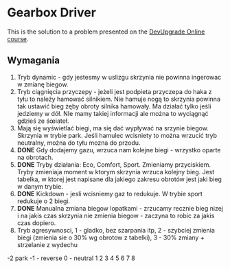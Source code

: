 # Gearbox Driver

This is the solution to a problem presented on the [DevUpgrade Online course](https://devupgrade.online/).

## Wymagania

1. Tryb dynamic - gdy jestesmy w uslizgu skrzynia nie powinna ingerowac w zmianę biegow.
2. Tryb ciągnięcia przyczepy - jeżeli jest podpieta przyczepa do haka z tyłu to należy hamować silnikiem. Nie hamuje nogą to skrzynia powinna tak ustawić bieg żęby obroty silnika hamowały. Ma działać tylko jeśli jedziemy w dół. NIe mamy takiej informacji ale można to wyciągnąć gdzieś ze śœiateł.
3. Mają się wyświetlać biegi, ma się dać wypływać na srzynie biegow. Skrzynia w trybie park. Jeśli hamulec wcisniety to można wrzucić tryb neutralny, można do tyłu mozna do przodu.
4. **DONE** Gdy dodajemy gazu, wrzuca nam kolejne biegi - wrzystko oparte na obrotach.
5. **DONE** Tryby działania: Eco, Comfort, Sport. Zmieniamy przyciskiem. Tryby zmieniaja moment w ktorym skrzynia wrzuca kolejny bieg. Jest tabelka, w ktorej jest napisane dla jakiego zakresu obrotów jest jaki bieg w danym trybie.
6. **DONE** Kickdown - jesli wcisniemy gaz to redukuje. W trybie sport redukuje o 2 biegi.
7. **DONE** Manualna zmiana biegow lopatkami - zrzucamy recznie bieg nizej i na jakis czas skrzynia nie zmienia biegow - zaczyna to robic za jakis czas dopiero.
8. Tryb agresywnosci, 1 - gladko, bez szarpania itp, 2 - szybciej zmienia biegi (zmienia sie o 30% wg obrotow z tabelki), 3 - 30% zmiany + strzelanie z wydechu


-2 park
-1 - reverse
0 - neutral
1
2
3
4
5
6
7
8